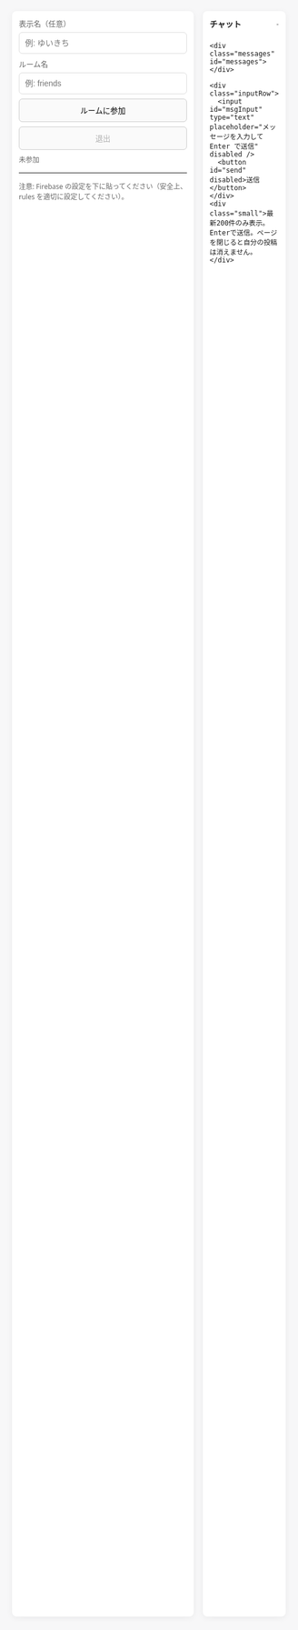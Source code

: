 <!doctype html>
<html lang="ja">
<head>
<meta charset="utf-8" />
<meta name="viewport" content="width=device-width,initial-scale=1" />
<title>リアルタイムチャット（Firebase）</title>

<style>
  :root{--bg:#f7f7f8;--card:#ffffff;--muted:#666;--accent:#2b7cff}
  html,body{height:100%;margin:0;font-family:system-ui,-apple-system,'Segoe UI',Roboto,'Hiragino Kaku Gothic ProN','Noto Sans JP',sans-serif;background:var(--bg)}
  .wrap{max-width:980px;margin:24px auto;padding:16px;display:grid;grid-template-columns:320px 1fr;gap:16px}
  .panel{background:var(--card);border-radius:8px;box-shadow:0 2px 12px rgba(0,0,0,0.06);padding:12px}
  .left .row{margin-bottom:8px}
  label{display:block;font-size:13px;color:var(--muted);margin-bottom:6px}
  input[type=text], input[type=search]{width:100%;padding:10px;border:1px solid #ddd;border-radius:6px;font-size:14px}
  button{width:100%;padding:10px;border-radius:6px;border:1px solid #ccc;background:#fafafa;cursor:pointer}
  .chat{display:flex;flex-direction:column;height:70vh}
  .messages{flex:1;overflow:auto;padding:12px;border-radius:6px;border:1px solid #eee;background:#fff}
  .msg{margin-bottom:10px}
  .meta{font-size:12px;color:var(--muted);margin-bottom:4px}
  .text{font-size:15px;line-height:1.4;white-space:pre-wrap}
  .inputRow{display:flex;gap:8px;margin-top:8px}
  .inputRow input{flex:1}
  .small{font-size:12px;color:var(--muted);margin-top:8px}
  @media(max-width:880px){.wrap{grid-template-columns:1fr;max-width:680px}}
</style>
</head>
<body>

<div class="wrap">
  <div class="panel left">
    <div class="row">
      <label>表示名（任意）</label>
      <input id="name" type="text" placeholder="例: ゆいきち" />
    </div>
    <div class="row">
      <label>ルーム名</label>
      <input id="room" type="text" placeholder="例: friends" />
    </div>
    <div class="row">
      <button id="join">ルームに参加</button>
      <button id="leave" style="margin-top:8px" disabled>退出</button>
    </div>
    <div class="row small" id="status">未参加</div>
    <hr />
    <div class="small">注意: Firebase の設定を下に貼ってください（安全上、rules を適切に設定してください）。</div>
  </div>

  <div class="panel chat">
    <div style="display:flex;align-items:center;justify-content:space-between;margin-bottom:8px">
      <div style="font-weight:600">チャット</div>
      <div style="font-size:13px;color:var(--muted)"><span id="currentRoom">-</span></div>
    </div>

    <div class="messages" id="messages"></div>

    <div class="inputRow">
      <input id="msgInput" type="text" placeholder="メッセージを入力して Enter で送信" disabled />
      <button id="send" disabled>送信</button>
    </div>
    <div class="small">最新200件のみ表示。Enterで送信。ページを閉じると自分の投稿は消えません。</div>
  </div>
</div>

<!-- Firebase compat SDK -->
<script src="https://www.gstatic.com/firebasejs/9.22.2/firebase-app-compat.js"></script>
<script src="https://www.gstatic.com/firebasejs/9.22.2/firebase-database-compat.js"></script>

<script>
/*
  使い方:
  1) 下の firebaseConfig にあなたの設定を貼る
  2) Firebase Realtime Database を有効化して、rules を適切に設定してください
*/

const firebaseConfig = {
  // ここにあなたの firebaseConfig を貼ってください
  // 例:
  // apiKey: "...",
  // authDomain: "...",
  // databaseURL: "https://yourproject-default-rtdb.firebaseio.com",
  // projectId: "...",
  // storageBucket: "...",
  // messagingSenderId: "...",
  // appId: "..."
};

// 初期化
let app, db;
try {
  app = firebase.initializeApp(firebaseConfig);
  db = firebase.database();
} catch (e) {
  console.warn('Firebase 初期化エラー', e);
}

// UI
const joinBtn = document.getElementById('join');
const leaveBtn = document.getElementById('leave');
const nameInput = document.getElementById('name');
const roomInput = document.getElementById('room');
const statusEl = document.getElementById('status');
const messagesEl = document.getElementById('messages');
const sendBtn = document.getElementById('send');
const msgInput = document.getElementById('msgInput');
const currentRoomEl = document.getElementById('currentRoom');

let clientId = 'u_' + Math.random().toString(36).slice(2,9);
let joinedRoom = null;
let messagesRef = null;
let childAddedListener = null;

function setStatus(t){ statusEl.textContent = t; }

function escapeHtml(str){
  return str.replace(/[&<>"']/g, s => ({'&':'&amp;','<':'&lt;','>':'&gt;','"':'&quot;',"'":'&#39;'}[s]));
}

function joinRoom(){
  const room = (roomInput.value||'').trim();
  if(!room) return alert('ルーム名を入力してください');
  if(!db) return alert('Firebase が初期化されていません。firebaseConfig を貼ってください');

  joinedRoom = room;
  currentRoomEl.textContent = room;
  setStatus('参加中: ' + room);
  joinBtn.disabled = true;
  leaveBtn.disabled = false;
  msgInput.disabled = false;
  sendBtn.disabled = false;

  // 最新200件を監視
  messagesRef = db.ref(`rooms/${room}/messages`);
  const query = messagesRef.limitToLast(200);
  // 既存を消してから再登録
  messagesEl.innerHTML = '';

  childAddedListener = query.on('child_added', snapshot => {
    const obj = snapshot.val();
    if(!obj) return;
    appendMessage(obj);
  });

  // Enterで送信
  msgInput.focus();
}

function leaveRoom(){
  if(!joinedRoom) return;
  if(messagesRef && childAddedListener){
    // 解除: on から off にする
    messagesRef.off('child_added', childAddedListener);
  } else if(messagesRef){
    messagesRef.off();
  }
  joinedRoom = null;
  currentRoomEl.textContent = '-';
  setStatus('未参加');
  joinBtn.disabled = false;
  leaveBtn.disabled = true;
  msgInput.disabled = true;
  sendBtn.disabled = true;
  messagesEl.innerHTML = '';
}

function appendMessage(obj){
  const wrap = document.createElement('div');
  wrap.className = 'msg';
  const time = new Date(obj.ts || Date.now());
  const hh = ('0' + time.getHours()).slice(-2);
  const mm = ('0' + time.getMinutes()).slice(-2);
  const ss = ('0' + time.getSeconds()).slice(-2);
  const meta = document.createElement('div');
  meta.className = 'meta';
  meta.textContent = `${escapeHtml(obj.name || '名無し')} ・ ${hh}:${mm}:${ss}`;
  const text = document.createElement('div');
  text.className = 'text';
  text.textContent = obj.text || '';
  wrap.appendChild(meta);
  wrap.appendChild(text);
  messagesEl.appendChild(wrap);
  // 上限を保つ: 最新200件のみDOMに残す
  while(messagesEl.children.length > 220){
    messagesEl.removeChild(messagesEl.firstChild);
  }
  messagesEl.scrollTop = messagesEl.scrollHeight;
}

function sendMessage(){
  const txt = (msgInput.value || '').trim();
  if(!txt) return;
  if(!joinedRoom) return alert('先にルームに参加してください');
  const name = (nameInput.value || '').trim() || '名無し';
  const payload = { name, text: txt, ts: Date.now(), from: clientId };
  db.ref(`rooms/${joinedRoom}/messages`).push(payload).catch(err => {
    console.warn('送信エラー', err);
    alert('メッセージ送信に失敗しました');
  });
  msgInput.value = '';
  msgInput.focus();
}

joinBtn.addEventListener('click', joinRoom);
leaveBtn.addEventListener('click', leaveRoom);
sendBtn.addEventListener('click', sendMessage);
msgInput.addEventListener('keydown', (e)=>{
  if(e.key === 'Enter') sendMessage();
});

// Ctrl/Cmd+K で入力にフォーカス（ショートカット）
window.addEventListener('keydown', (e)=>{
  if((e.ctrlKey || e.metaKey) && e.key.toLowerCase() === 'k'){
    e.preventDefault();
    msgInput.focus();
  }
});

// 最低限の確認メッセージ
if(!firebaseConfig || !firebaseConfig.apiKey){
  setStatus('firebaseConfig を貼ってください');
}
</script>
</body>
</html>
